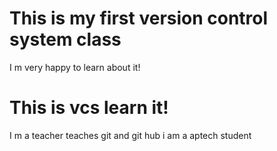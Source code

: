<h1>This is my first version control system class</h1>
<p>I m very happy to learn about it!</p>
<h1>This is vcs learn it!</h1>
I m a teacher teaches git and git hub
i am a aptech student
